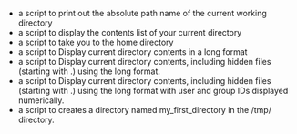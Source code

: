 - a script to print out the absolute path name of the current working directory
- a script to display the contents list of your current directory
- a script to take you to the home directory
- a script to Display current directory contents in a long format
- a script to Display current directory contents, including hidden files (starting with .) using the long format.
- a script to Display current directory contents, including hidden files (starting with .) using the long format with user and group IDs displayed numerically.
- a script to creates a directory named my_first_directory in the /tmp/ directory.

